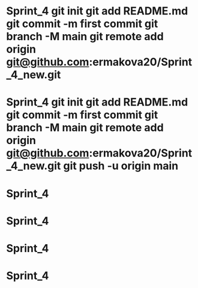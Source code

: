 # Sprint_4 git init git add README.md git commit -m first commit git branch -M main git remote add origin git@github.com:ermakova20/Sprint_4_new.git
# Sprint_4 git init git add README.md git commit -m first commit git branch -M main git remote add origin git@github.com:ermakova20/Sprint_4_new.git git push -u origin main
# Sprint_4
# Sprint_4
# Sprint_4
# Sprint_4
